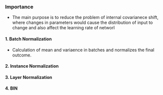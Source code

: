 ### Importance

- The main purpose is to reduce the problem of internal covarianece shift, where changes in parameters would cause the distribution of input to change and also affect the learning rate of networl

#### 1. Batch Normalization
- Calculation of mean and variaence in batches and normalizes the final outcome.




#### 2. Instance Normalization
#### 3. Layer Normalization
#### 4. BIN 